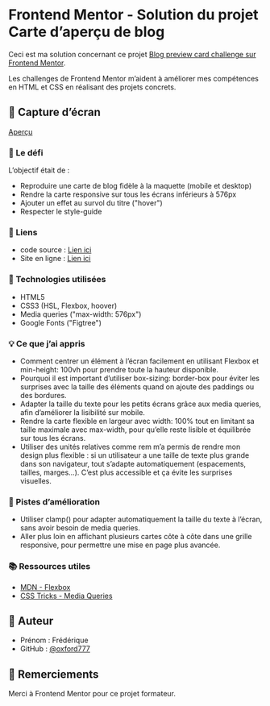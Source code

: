 
# Frontend Mentor - Solution du projet Carte d’aperçu de blog

Ceci est ma solution concernant ce projet [Blog preview card challenge sur Frontend Mentor](https://www.frontendmentor.io/challenges/blog-preview-card-ckPaj01IcS).  

Les challenges de Frontend Mentor m’aident à améliorer mes compétences en HTML et CSS en réalisant des projets concrets.

## 📸 Capture d’écran
[Aperçu](./preview.jpg)

### 🎯 Le défi

L’objectif était de :

- Reproduire une carte de blog fidèle à la maquette (mobile et desktop)
- Rendre la carte responsive sur tous les écrans inférieurs à 576px
- Ajouter un effet au survol du titre ("hover")
- Respecter le style-guide


### 🔗 Liens

- code source : [Lien ici](https://github.com/oxford777/tp-blog-preview-card)
- Site en ligne : [Lien ici](https://oxford777.github.io/tp-blog-preview-card/)

### 🔧 Technologies utilisées

- HTML5 
- CSS3 (HSL, Flexbox, hoover)
- Media queries ("max-width: 576px")
- Google Fonts ("Figtree")

### 💡 Ce que j’ai appris

- Comment centrer un élément à l’écran facilement en utilisant Flexbox et min-height: 100vh pour prendre toute la hauteur disponible.
- Pourquoi il est important d’utiliser box-sizing: border-box pour éviter les surprises avec la taille des éléments quand on ajoute des paddings ou des bordures.
- Adapter la taille du texte pour les petits écrans grâce aux media queries, afin d’améliorer la lisibilité sur mobile.
- Rendre la carte flexible en largeur avec width: 100% tout en limitant sa taille maximale avec max-width, pour qu’elle reste lisible et équilibrée sur tous les écrans.
- Utiliser des unités relatives comme rem m’a permis de rendre mon design plus flexible : si un utilisateur a une taille de texte plus grande dans son navigateur, tout s’adapte automatiquement (espacements, tailles, marges…). C’est plus accessible et ça évite les surprises visuelles.

### 🧭 Pistes d’amélioration

- Utiliser clamp() pour adapter automatiquement la taille du texte à l’écran, sans avoir besoin de media queries.
- Aller plus loin en affichant plusieurs cartes côte à côte dans une grille responsive, pour permettre une mise en page plus avancée.

### 📚 Ressources utiles

- [MDN - Flexbox](https://developer.mozilla.org/fr/docs/Web/CSS/flex)
- [CSS Tricks - Media Queries](https://css-tricks.com/snippets/css/media-queries-for-standard-devices/)


## 👤 Auteur

- Prénom : Frédérique
- GitHub : [@oxford777](https://github.com/oxford777)


## 🙏 Remerciements

Merci à Frontend Mentor pour ce projet formateur.